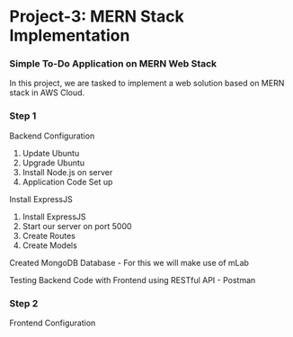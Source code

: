# Project-3: MERN Stack Implementation

### Simple To-Do Application on MERN Web Stack

In this project, we are tasked to implement a web solution based on MERN stack in AWS Cloud.

### Step 1 

Backend Configuration

1. Update Ubuntu
2. Upgrade Ubuntu
3. Install Node.js on server
4. Application Code Set up

Install ExpressJS

1. Install ExpressJS
2. Start our server on port 5000
3. Create Routes
4. Create Models

Created MongoDB Database - For this we will make use of mLab

Testing Backend Code with Frontend using RESTful API - Postman


### Step 2

Frontend Configuration








